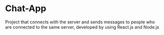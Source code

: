# Chat-App
Project that connects with the server and sends messages to people who are connected to the same server, developed by using React.js and Node.js
